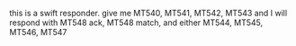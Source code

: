 this is a swift responder.
give me MT540, MT541, MT542, MT543
and I will respond with MT548 ack,  MT548 match, and either MT544, MT545, MT546, MT547
